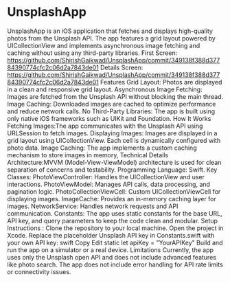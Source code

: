 # UnsplashApp
UnsplashApp is an iOS application that fetches and displays high-quality photos from the Unsplash API. The app features a grid layout powered by UICollectionView and implements asynchronous image fetching and caching without using any third-party libraries.
First Screen: https://github.com/ShirishGaikwad/UnsplashApp/commit/349138f388d37784390774cfc2c06d2a7843de01
Details Screen: https://github.com/ShirishGaikwad/UnsplashApp/commit/349138f388d37784390774cfc2c06d2a7843de01
Features
 Grid Layout: Photos are displayed in a clean and responsive grid layout.
Asynchronous Image Fetching: Images are fetched from the Unsplash API without blocking the main thread. 
Image Caching: Downloaded images are cached to optimize performance and reduce network calls.
No Third-Party Libraries: The app is built using only native iOS frameworks such as UIKit and Foundation.
How It Works
 Fetching Images:The app communicates with the Unsplash API using URLSession to fetch images.
 Displaying Images:
Images are displayed in a grid layout using UICollectionView.
Each cell is dynamically configured with photo data.
Image Caching:
The app implements a custom caching mechanism to store images in memory,
 Technical Details 
Architecture:MVVM (Model-View-ViewModel) architecture is used for clean separation of concerns and testability.
Programming Language: Swift.
Key Classes:
PhotoViewController: Handles the UICollectionView and user interactions.
PhotoViewModel: Manages API calls, data processing, and pagination logic.
PhotoCollectionViewCell: Custom UICollectionViewCell for displaying images.
ImageCache: Provides an in-memory caching layer for images.
NetworkService: Handles network requests and API communication.
Constants:
The app uses static constants for the base URL, API key, and query parameters to keep the code clean and modular.
Setup Instructions :
Clone the repository to your local machine.
Open the project in Xcode.
Replace the placeholder Unsplash API key in Constants.swift with your own API key:
swift Copy Edit static let apiKey = "YourAPIKey" 
Build and run the app on a simulator or a real device.
Limitations 
Currently, the app uses only the Unsplash open API and does not include advanced features like photo search.
The app does not include error handling for API rate limits or connectivity issues.
